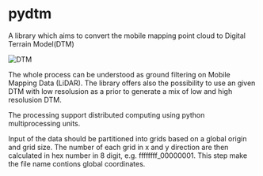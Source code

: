 # pydtm

A library which aims to convert the mobile mapping point cloud to Digital Terrain Model(DTM)


![DTM](https://github.com/fy19891009/pydtm/tree/master/img/DTM.PNG)

The whole process can be understood as ground filtering on Mobile Mapping Data (LiDAR). The library offers also the possibility to use an given DTM with low resolusion as a prior to generate a mix of low and high resolusion DTM.

The processing support distributed computing using python multiprocessing units.

Input of the data should be partitioned into grids based on a global origin and grid size. The number of each grid in x and y direction are then calculated in hex number in 8 digit, e.g. ffffffff_00000001. This step make the file name contions global coordinates.



